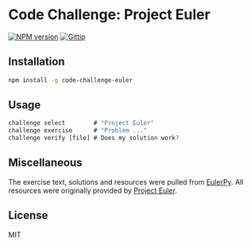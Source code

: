 # Code Challenge: Project Euler

[![NPM version][npm-image]][npm-url]
[![Gittip][gittip-image]][gittip-url]

## Installation

```sh
npm install -g code-challenge-euler
```

## Usage

```js
challenge select        # "Project Euler"
challenge exercise      # "Problem ..."
challenge verify [file] # Does my solution work?
```

## Miscellaneous

The exercise text, solutions and resources were pulled from [EulerPy](https://github.com/iKevinY/EulerPy). All resources were originally provided by [Project Euler](https://projecteuler.net/).

## License

MIT

[npm-image]: https://img.shields.io/npm/v/code-challenge-euler.svg?style=flat
[npm-url]: https://npmjs.org/package/code-challenge-euler
[gittip-image]: https://img.shields.io/gittip/blakeembrey.svg?style=flat
[gittip-url]: https://www.gittip.com/blakeembrey
